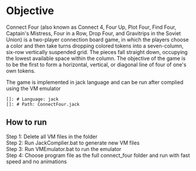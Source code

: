 # Objective

Connect Four (also known as Connect 4, Four Up, Plot Four, Find Four, Captain's Mistress, Four in a Row, Drop Four, and Gravitrips in the Soviet Union) is a two-player connection board game, in which the players choose a color and then take turns dropping colored tokens into a seven-column, six-row vertically suspended grid. The pieces fall straight down, occupying the lowest available space within the column. The objective of the game is to be the first to form a horizontal, vertical, or diagonal line of four of one's own tokens.


The game is implemented in jack language and can be run after complied using the VM emulator
    
    []: # Language: jack
    []: # Path: ConnectFour.jack


## How to run

Step 1: Delete all VM files in the folder<br>
Step 2: Run JackComplier.bat to generate new VM files<br>
Step 3: Run VMEmulator.bat to run the emulator<br>
Step 4: Choose program file as the full connect_four folder and run with fast speed and no animations<br>

